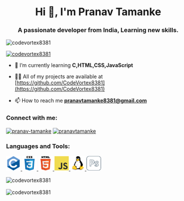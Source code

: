 <h1 align="center">Hi 👋, I'm Pranav Tamanke</h1>
<h3 align="center">A passionate developer from India, Learning new skills.</h3>

<p align="left"> <img src="https://komarev.com/ghpvc/?username=codevortex8381&label=Profile%20views&color=0e75b6&style=flat" alt="codevortex8381" /> </p>

<p align="left"> <a href="https://github.com/ryo-ma/github-profile-trophy"><img src="https://github-profile-trophy.vercel.app/?username=codevortex8381" alt="codevortex8381" /></a> </p>

- 🌱 I’m currently learning **C,HTML,CSS,JavaScript**

- 👨‍💻 All of my projects are available at [https://github.com/CodeVortex8381](https://github.com/CodeVortex8381)

- 📫 How to reach me **pranavtamanke8381@gmail.com**

<h3 align="left">Connect with me:</h3>
<p align="left">
<a href="https://linkedin.com/in/pranav-tamanke" target="blank"><img align="center" src="https://raw.githubusercontent.com/rahuldkjain/github-profile-readme-generator/master/src/images/icons/Social/linked-in-alt.svg" alt="pranav-tamanke" height="30" width="40" /></a>
<a href="https://instagram.com/pranavtamanke" target="blank"><img align="center" src="https://raw.githubusercontent.com/rahuldkjain/github-profile-readme-generator/master/src/images/icons/Social/instagram.svg" alt="pranavtamanke" height="30" width="40" /></a>
</p>

<h3 align="left">Languages and Tools:</h3>
<p align="left"> <a href="https://www.cprogramming.com/" target="_blank" rel="noreferrer"> <img src="https://raw.githubusercontent.com/devicons/devicon/master/icons/c/c-original.svg" alt="c" width="40" height="40"/> </a> <a href="https://www.w3schools.com/css/" target="_blank" rel="noreferrer"> <img src="https://raw.githubusercontent.com/devicons/devicon/master/icons/css3/css3-original-wordmark.svg" alt="css3" width="40" height="40"/> </a> <a href="https://www.w3.org/html/" target="_blank" rel="noreferrer"> <img src="https://raw.githubusercontent.com/devicons/devicon/master/icons/html5/html5-original-wordmark.svg" alt="html5" width="40" height="40"/> </a> <a href="https://developer.mozilla.org/en-US/docs/Web/JavaScript" target="_blank" rel="noreferrer"> <img src="https://raw.githubusercontent.com/devicons/devicon/master/icons/javascript/javascript-original.svg" alt="javascript" width="40" height="40"/> </a> <a href="https://www.linux.org/" target="_blank" rel="noreferrer"> <img src="https://raw.githubusercontent.com/devicons/devicon/master/icons/linux/linux-original.svg" alt="linux" width="40" height="40"/> </a> <a href="https://www.photoshop.com/en" target="_blank" rel="noreferrer"> <img src="https://raw.githubusercontent.com/devicons/devicon/master/icons/photoshop/photoshop-line.svg" alt="photoshop" width="40" height="40"/> </a> </p>

<p><img align="center" src="https://github-readme-stats.vercel.app/api/top-langs?username=codevortex8381&show_icons=true&locale=en&layout=compact" alt="codevortex8381" /></p>

<p><img align="center" src="https://github-readme-streak-stats.herokuapp.com/?user=codevortex8381&" alt="codevortex8381" /></p>

